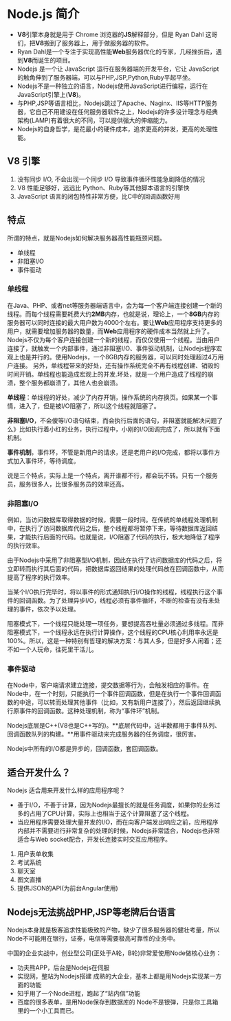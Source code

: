 # Node.js 简介
 - **V8**引擎本身就是用于 Chrome 浏览器的**JS**解释部分，但是 Ryan Dahl 这哥们，把**V8**搬到了服务器上，用于做服务器的软件。
 - Ryan Dahl是一个专注于实现高性能**Web**服务器优化的专家，几经挫折后，遇到**V8**而诞生的项目。
 - Nodejs 是一个让 JavaScript 运行在服务器端的开发平台，它让 JavaScript 的触角伸到了服务器端，可以与PHP,JSP,Python,Ruby平起平坐。
 - Nodejs不是一种独立的语言，Nodejs使用JavaScript进行编程，运行在JavaScript引擎上(**V8**)。
 - 与PHP,JSP等语言相比，Nodejs跳过了Apache、Naginx、IIS等HTTP服务器，它自己不用建设在任何服务器软件之上，Nodejs的许多设计理念与经典架构(LAMP)有着很大的不同，可以提供强大的伸缩能力。
 - Nodejs的自身哲学，是花最小的硬件成本，追求更高的并发，更高的处理性能。
## V8 引擎
 1. 没有同步 I/O, 不会出现一个同步 I/O 导致事件循环性能急剧降低的情况
 2. V8 性能足够好，远远比 Python、Ruby等其他脚本语言的引擎快
 3. JavaScript 语言的闭包特性非常方便，比C中的回调函数好用
## 特点
所谓的特点，就是Nodejs如何解决服务器高性能瓶颈问题。
- 单线程
- 非阻塞I/O
- 事件驱动
### 单线程
在Java、PHP、或者net等服务器端语言中，会为每一个客户端连接创建一个新的线程。而每个线程需要耗费大约**2MB**内存，也就是说，理论上，一个**8GB**内存的服务器可以同时连接的最大用户数为4000个左右。要让**Web**应用程序支持更多的用户，就需要增加服务器的数量，而**Web**应用程序的硬件成本当然就上升了。
Nodejs不仅为每个客户连接创建一个新的线程，而仅仅使用一个线程。当由用户连接了，就触发一个内部事件，通过非阻塞I/O、事件驱动机制，让Nodejs程序宏观上也是并行的。使用Nodejs，一个8GB内存的服务器，可以同时处理超过4万用户连接。
另外，单线程带来的好处，还有操作系统完全不再有线程创建、销毁的时间开销。单线程也能造成宏观上的并发.坏处，就是一个用户造成了线程的崩溃，整个服务都崩溃了，其他人也会崩溃。

**单线程**：单线程的好处，减少了内存开销，操作系统的内存换页。如果某一个事情，进入了，但是被I/O阻塞了，所以这个线程就阻塞了。

**非阻塞I/O**，不会傻等I/O语句结束，而会执行后面的语句，非阻塞就能解决问题了么》比如执行着小红的业务，执行过程中，小刚的I/O回调完成了，所以就有下面机制。

**事件机制**，事件环，不管是新用户的请求，还是老用户的I/O完成，都将以事件方式加入事件环，等待调度。

说是三个特点，实际上是一个特点，离开谁都不行，都会玩不转。只有一个服务员，服务很多人，比很多服务员的效率还高。
### 非阻塞I/O
例如，当访问数据库取得数据的时候，需要一段时间。在传统的单线程处理机制中，在执行了访问数据库代码之后，整个线程都将暂停下来，等待数据库返回结果，才能执行后面的代码。也就是说，I/O阻塞了代码的执行，极大地降低了程序的执行效率。

由于Nodejs中采用了非阻塞型I/O机制，因此在执行了访问数据库的代码之后，将立即转而执行其后面的代码，把数据库返回结果的处理代码放在回调函数中，从而提高了程序的执行效率。

当某个I/O执行完毕时，将以事件的形式通知执行I/O操作的线程，线程执行这个事件的回调函数。为了处理异步I/O，线程必须有事件循环，不断的检查有没有未处理的事件，依次予以处理。

阻塞模式下，一个线程只能处理一项任务，要想提高吞吐量必须通过多线程。而非阻塞模式下，一个线程永远在执行计算操作，这个线程的CPU核心利用率永远是100%。所以，这是一种特别有哲理的解决方案：与其人多，但是好多人闲着；还不如一个人玩命，往死里干活儿。
### 事件驱动
在Node中，客户端请求建立连接，提交数据等行为，会触发相应的事件。在Node中，在一个时刻，只能执行一个事件回调函数，但是在执行一个事件回调函数的中途，可以转而处理其他事件（比如，又有新用户连接了），然后返回继续执行原事件的回调函数。这种处理机制，称为“事件环”机制。

Nodejs底层是C++(V8也是C++写的)。**底层代码中，近半数都用于事件队列、回调函数队列的构建。**用事件驱动来完成服务器的任务调度，很厉害。

Nodejs中所有的I/O都是异步的，回调函数，套回调函数。

## 适合开发什么？
Nodejs 适合用来开发什么样的应用程序呢？
- 善于I/O，不善于计算，因为Nodejs最擅长的就是任务调度，如果你的业务过多的占用了CPU计算，实际上也相当于这个计算阻塞了这个线程。
- 当应用程序需要处理大量并发的I/O，而在向客户端发出响应之前，应用程序内部并不需要进行非常复杂的处理的时候，Nodejs非常适合，Nodejs也非常适合与Web socket配合，开发长连接实时交互应用程序。
1. 用户表单收集
2. 考试系统
3. 聊天室
4. 图文直播
5. 提供JSON的API(为前台Angular使用)

## Nodejs无法挑战PHP,JSP等老牌后台语言
Nodejs本身就是极客追求性能极致的产物，缺少了很多服务器的健壮考量，所以Node不可能用在银行，证券，电信等需要极高可靠性的业务中。

中国的企业实战中，创业型公司(正处于A轮，B轮)非常爱使用Node做核心业务：
- 功夫熊APP，后台是Nodejs在伺服
- 实现网，整站为Nodejs搭建
成熟的大企业，基本上都是用Nodejs实现某一方面的功能
- 知乎用了一个Node进程，跑起了“站内信”功能
- 百度的很多表单，是用Node保存到数据库的
Node不是银弹，只是你工具箱里的一个小工具而已。